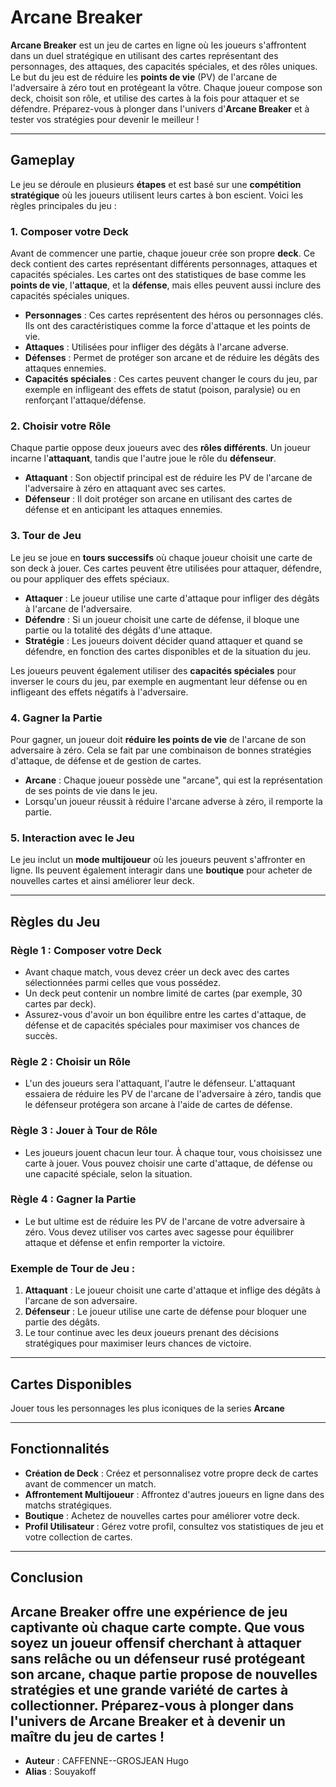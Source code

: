 # Arcane Breaker

**Arcane Breaker** est un jeu de cartes en ligne où les joueurs s'affrontent dans un duel stratégique en utilisant des cartes représentant des personnages, des attaques, des capacités spéciales, et des rôles uniques. Le but du jeu est de réduire les **points de vie** (PV) de l'arcane de l'adversaire à zéro tout en protégeant la vôtre. Chaque joueur compose son deck, choisit son rôle, et utilise des cartes à la fois pour attaquer et se défendre. Préparez-vous à plonger dans l'univers d'**Arcane Breaker** et à tester vos stratégies pour devenir le meilleur !

---

## Gameplay

Le jeu se déroule en plusieurs **étapes** et est basé sur une **compétition stratégique** où les joueurs utilisent leurs cartes à bon escient. Voici les règles principales du jeu :

### 1. **Composer votre Deck**
Avant de commencer une partie, chaque joueur crée son propre **deck**. Ce deck contient des cartes représentant différents personnages, attaques et capacités spéciales. Les cartes ont des statistiques de base comme les **points de vie**, l'**attaque**, et la **défense**, mais elles peuvent aussi inclure des capacités spéciales uniques.

- **Personnages** : Ces cartes représentent des héros ou personnages clés. Ils ont des caractéristiques comme la force d'attaque et les points de vie.
- **Attaques** : Utilisées pour infliger des dégâts à l'arcane adverse.
- **Défenses** : Permet de protéger son arcane et de réduire les dégâts des attaques ennemies.
- **Capacités spéciales** : Ces cartes peuvent changer le cours du jeu, par exemple en infligeant des effets de statut (poison, paralysie) ou en renforçant l'attaque/défense.

### 2. **Choisir votre Rôle**
Chaque partie oppose deux joueurs avec des **rôles différents**. Un joueur incarne l'**attaquant**, tandis que l'autre joue le rôle du **défenseur**.

- **Attaquant** : Son objectif principal est de réduire les PV de l'arcane de l'adversaire à zéro en attaquant avec ses cartes.
- **Défenseur** : Il doit protéger son arcane en utilisant des cartes de défense et en anticipant les attaques ennemies.

### 3. **Tour de Jeu**
Le jeu se joue en **tours successifs** où chaque joueur choisit une carte de son deck à jouer. Ces cartes peuvent être utilisées pour attaquer, défendre, ou pour appliquer des effets spéciaux.

- **Attaquer** : Le joueur utilise une carte d'attaque pour infliger des dégâts à l'arcane de l'adversaire.
- **Défendre** : Si un joueur choisit une carte de défense, il bloque une partie ou la totalité des dégâts d'une attaque.
- **Stratégie** : Les joueurs doivent décider quand attaquer et quand se défendre, en fonction des cartes disponibles et de la situation du jeu.

Les joueurs peuvent également utiliser des **capacités spéciales** pour inverser le cours du jeu, par exemple en augmentant leur défense ou en infligeant des effets négatifs à l'adversaire.

### 4. **Gagner la Partie**
Pour gagner, un joueur doit **réduire les points de vie** de l'arcane de son adversaire à zéro. Cela se fait par une combinaison de bonnes stratégies d'attaque, de défense et de gestion de cartes.

- **Arcane** : Chaque joueur possède une "arcane", qui est la représentation de ses points de vie dans le jeu.
- Lorsqu'un joueur réussit à réduire l'arcane adverse à zéro, il remporte la partie.

### 5. **Interaction avec le Jeu**
Le jeu inclut un **mode multijoueur** où les joueurs peuvent s'affronter en ligne. Ils peuvent également interagir dans une **boutique** pour acheter de nouvelles cartes et ainsi améliorer leur deck.

---

## Règles du Jeu

### **Règle 1 : Composer votre Deck**
- Avant chaque match, vous devez créer un deck avec des cartes sélectionnées parmi celles que vous possédez.
- Un deck peut contenir un nombre limité de cartes (par exemple, 30 cartes par deck).
- Assurez-vous d'avoir un bon équilibre entre les cartes d'attaque, de défense et de capacités spéciales pour maximiser vos chances de succès.

### **Règle 2 : Choisir un Rôle**
- L'un des joueurs sera l'attaquant, l'autre le défenseur. L'attaquant essaiera de réduire les PV de l'arcane de l'adversaire à zéro, tandis que le défenseur protégera son arcane à l'aide de cartes de défense.

### **Règle 3 : Jouer à Tour de Rôle**
- Les joueurs jouent chacun leur tour. À chaque tour, vous choisissez une carte à jouer. Vous pouvez choisir une carte d'attaque, de défense ou une capacité spéciale, selon la situation.

### **Règle 4 : Gagner la Partie**
- Le but ultime est de réduire les PV de l'arcane de votre adversaire à zéro. Vous devez utiliser vos cartes avec sagesse pour équilibrer attaque et défense et enfin remporter la victoire.

### **Exemple de Tour de Jeu :**
1. **Attaquant** : Le joueur choisit une carte d'attaque et inflige des dégâts à l'arcane de son adversaire.
2. **Défenseur** : Le joueur utilise une carte de défense pour bloquer une partie des dégâts.
3. Le tour continue avec les deux joueurs prenant des décisions stratégiques pour maximiser leurs chances de victoire.

---

## Cartes Disponibles

Jouer tous les personnages les plus iconiques de la series **Arcane**  

---

## Fonctionnalités

- **Création de Deck** : Créez et personnalisez votre propre deck de cartes avant de commencer un match.
- **Affrontement Multijoueur** : Affrontez d'autres joueurs en ligne dans des matchs stratégiques.
- **Boutique** : Achetez de nouvelles cartes pour améliorer votre deck.
- **Profil Utilisateur** : Gérez votre profil, consultez vos statistiques de jeu et votre collection de cartes.

---

## Conclusion

**Arcane Breaker** offre une expérience de jeu captivante où chaque carte compte. Que vous soyez un joueur offensif cherchant à attaquer sans relâche ou un défenseur rusé protégeant son arcane, chaque partie propose de nouvelles stratégies et une grande variété de cartes à collectionner. Préparez-vous à plonger dans l'univers de **Arcane Breaker** et à devenir un maître du jeu de cartes !
---
- **Auteur** : CAFFENNE--GROSJEAN Hugo 
- **Alias** : Souyakoff
